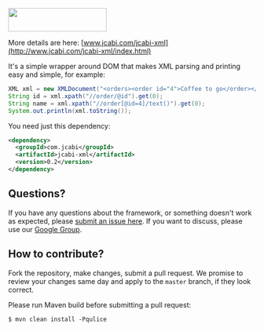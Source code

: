 <img src="http://img.jcabi.com/logo.png" width="200px" height="48px" />

More details are here: [www.jcabi.com/jcabi-xml](http://www.jcabi.com/jcabi-xml/index.html)

It's a simple wrapper around DOM that makes XML parsing and printing
easy and simple, for example:

```java
XML xml = new XMLDocument("<orders><order id="4">Coffee to go</order></orders>");
String id = xml.xpath("//order/@id").get(0);
String name = xml.xpath("//order[@id=4]/text()").get(0);
System.out.println(xml.toString());
```

You need just this dependency:

```xml
<dependency>
  <groupId>com.jcabi</groupId>
  <artifactId>jcabi-xml</artifactId>
  <version>0.2</version>
</dependency>
```

## Questions?

If you have any questions about the framework, or something doesn't work as expected,
please [submit an issue here](https://github.com/yegor256/jcabi/issues/new).
If you want to discuss, please use our [Google Group](https://groups.google.com/forum/#!forum/jcabi).

## How to contribute?

Fork the repository, make changes, submit a pull request.
We promise to review your changes same day and apply to
the `master` branch, if they look correct.

Please run Maven build before submitting a pull request:

```
$ mvn clean install -Pqulice
```

